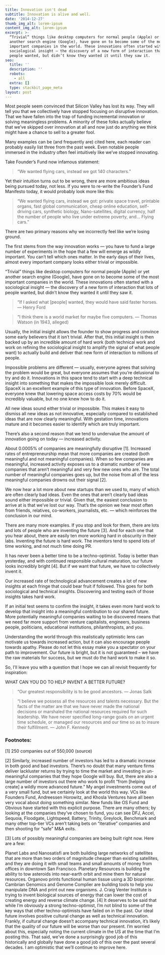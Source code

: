 ```yaml
---
title: Innovation isn't dead
subtitle: Innovation is alive and well.
date: '2014-12-27'
thumb_img_alt: lorem-ipsum
content_img_alt: lorem-ipsum
excerpt: >-
  “Trivial” things like desktop computers for normal people (Apple) or yet
  another search engine (Google), have gone on to become some of the most
  important companies in the world. These innovations often started with a
  sociological insight — the discovery of a new form of interaction that lots of
  people wanted, but didn’t know they wanted it until they saw it. 
seo:
  title: ''
  description: ''
  robots:
    - all
  extra: []
  type: stackbit_page_meta
layout: post
---
```

Most people seem convinced that Silicon Valley has lost its way. They will tell you that we collectively have stopped focusing on disruptive innovation. That we have fallen into the trap of funding incremental innovation or solving meaningless problems. A minority of these folks actually believe that we’ve skipped over innovation at all and now just do anything we think might have a chance to sell to a greater fool.

Many examples can be (and frequently are) cited here, each reader can probably easily list three from the past week. Even notable people immersed in the industry often feel intuitively like we’ve stopped innovating.

Take Founder’s Fund now infamous statement:

> “We wanted flying cars, instead we got 140 characters.”

Yet their intuition turns out to be wrong, there are more ambitious ideas being pursued today, not less. If you were to re-write the Founder’s Fund Manifesto today, it would probably look more like this:

> “We wanted flying cars, instead we got: private space travel, printable organs, fast global communication, cheap online education, self-driving cars, synthetic biology, Nano-satellites, digital currency, half the number of people who live under extreme poverty, and… Flying cars.”

There are two primary reasons why we incorrectly feel like we’re losing ground.

The first stems from the way innovation works — you have to fund a large number of experiments in the hope that a few will emerge as wildly important. You can’t tell which ones matter. In the early days of their lives, almost every important company looks either trivial or impossible.

“Trivial” things like desktop computers for normal people (Apple) or yet another search engine (Google), have gone on to become some of the most important companies in the world. These innovations often started with a sociological insight — the discovery of a new form of interaction that lots of people wanted, but didn’t know they wanted it until they saw it.

> “If I asked what \[people] wanted, they would have said faster horses.
> — Henry Ford

> “I think there is a world market for maybe five computers.
> — Thomas Watson (in 1943, alleged)

Usually, the initial insight allows the founder to show progress and convince some early believers that it isn’t trivial. After that, this initial insight is then backed up by an incredible amount of hard work (both technical work and work on refining the sociological insight to amplify the signal of what people want) to actually build and deliver that new form of interaction to millions of people.

Impossible problems are different — usually, everyone agrees that solving the problem would be great, but everyone assumes that you’re delusional to try and do it. Innovations in this space tend to start with a deep technical insight into something that makes the impossible look merely difficult. SpaceX is an excellent example of this type of innovation. Before SpaceX, everyone knew that lowering space access costs by 70% would be incredibly valuable, but no one knew how to do it.

All new ideas sound either trivial or impossible. This makes it easy to dismiss all new ideas as not innovative, especially compared to established ideas that are now clearly meaningful. With gestation time, innovations mature and it becomes easier to identify which are truly important.

There’s also a second reason that we tend to undervalue the amount of innovation going on today — increased activity.

About 0.0005% of companies are meaningfully disruptive \[1]. Increased rates of entrepreneurship mean that more companies are created (both meaningful and not meaningful companies). When so few companies are meaningful, increased activity exposes us to a dramatic number of new companies that aren’t meaningful and very few new ones who are. The total number of meaningful companies goes up, but the noise from all of the less meaningful companies drowns out their signal \[2].

We now hear a lot more about new startups than we used to, many of which are often clearly bad ideas. Even the ones that aren’t clearly bad ideas sound either impossible or trivial. Given that, the easiest conclusion to arrive at is that we’ve lost our way. That’s the opinion we hear most often from friends, relatives, co-workers, journalists, etc. — which reinforces the conclusion in our mind.

There are many more examples. If you stop and look for them, there are lots and lots of people who are inventing the future \[3]. And for each one that you hear about, there are easily ten more working hard in obscurity in their labs. Inventing the future is hard work. The inventors tend to spend lots of time working, and not much time doing PR.

It has never been a better time to be a techno-optimist. Today is better than yesterday, and with continued responsible cultural maturation, our future looks incredibly bright \[4]. But if we want that future, we have to collectively invent it.

Our increased rate of technological advancement creates a lot of new insights at each fringe that could bear fruit if followed. This goes for both sociological and technical insights. Discovering and testing each of those insights takes hard work.

If an initial test seems to confirm the insight, it takes even more hard work to develop that insight into a meaningful contribution to our shared future. More potentially meaningful companies waiting to be discovered means that we need far more support from venture capitalists, engineers, business people, politicians, educational institutions, philanthropists, and you.

Understanding the world through this realistically optimistic lens can motivate us towards increased action, but it can also encourage people towards apathy. Please do not let this essay make you a spectator on your path to improvement. Our future is bright, but it is not guaranteed – we have the raw materials for success, but we must do the hard work to make it so.

So, I’ll leave you with a question that I hope we can all revisit frequently for inspiration:

WHAT CAN YOU DO TO HELP INVENT A BETTER FUTURE?

> “Our greatest responsibility is to be good ancestors.
> — Jonas Salk

> “I believe we possess all the resources and talents necessary. But the facts of the matter are that we have never made the national decisions or marshaled the national resources required for such leadership. We have never specified long-range goals on an urgent time schedule, or managed our resources and our time so as to insure their fulfillment.
> — John F. Kennedy

### Footnotes:

\[1]  250 companies out of 550,000 (source)

\[2]  Similarly, increased number of investors has led to a dramatic increase in both good and bad investors. There’s no doubt that many venture firms deliver lackluster returns by trying to time the market and investing in un-meaningful companies that they hope Google will buy. But, there are also a large number of investors out there who work to profit “from \[helping create] a wildly more advanced future.” My angel investments come out of a very small fund, but we certainly look at the world this way. VCs like Founders Fund, Andreessen Horowitz, and Khosla Ventures have all been very vocal about doing something similar. New funds like OS Fund and Obvious have started with this explicit purpose. There are many others; by looking at the companies they’ve chosen to fund, you can see DFJ, Accel, Sequoia, Floodgate, Lightspeed, Battery, Trinity, Greylock, Benchmark and many other top-tier VCs aren’t taking bets on “iterative” companies and then shooting for “safe” M\&A exits.

\[3] Lots of possibly meaningful companies are being built right now. Here are a few:

Planet Labs and Nanosatisfi are both building large networks of satellites that are more than two orders of magnitude cheaper than existing satellites, and they are doing it with small teams and small amounts of money from offices in downtown San Francisco.
Planetary Resources is building the ability to tow asteroids into near-earth orbit and mine them for natural resources.
Organovo prints functional human tissue using a 3D bioprinter.
Cambrian Genomics and Genome Complier are building tools to help you manipulate DNA and print out new organisms.
J. Craig Venter Institute is trying to invent biological sources of energy that can lower the cost of creating energy and reverse climate change.
\[4] It deserves to be said that while I’m obviously a strong techno-optimist, I’m not blind to some of the key ways that other techno-optimists have failed on in the past. Our ideal future involves positive cultural change as well as technical innovation. Frankly, if cultural change doesn’t accompany technical innovation, it’s likely that the quality of our future will be worse than our present. I’m worried about this, especially noting the current climate in the US at the time that I’m posting this. That said, we’ve done a surprisingly good job of this historically and globally have done a good job of this over the past several decades. I am optimistic that we’ll continue to improve here.
